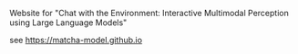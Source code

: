 Website for "Chat with the Environment: Interactive Multimodal Perception using Large Language Models"


see https://matcha-model.github.io
